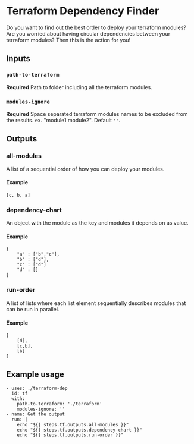 #  Terraform Dependency Finder
Do you want to find out the best order to deploy your terraform modules?
Are you worried about having circular dependencies between your terraform modules?
Then this is the action for you!



## Inputs

### `path-to-terraform`

**Required** Path to folder including all the terraform modules.

### `modules-ignore`

**Required** Space separated terraform modules names to be excluded from the results. ex. "module1 module2". Default `''`.

## Outputs

### all-modules

A list of a sequential order of how you can deploy your modules.

#### Example

```
[c, b, a]
```

### dependency-chart
An object with the module as the key and modules it depends on as value.

#### Example

```
{
    "a" : ["b","c"],
    "b" : ["d"],
    "c" : ["d"]
    "d" : []
}
```

### run-order

A list of lists where each list element sequentially describes modules that can be run in parallel.

#### Example
```
[
    [d],
    [c,b],
    [a]
]
```

## Example usage
```
- uses: ./terraform-dep
  id: tf
  with:
    path-to-terraform: './terraform'
    modules-ignore: ''
- name: Get the output
  run: |
    echo "${{ steps.tf.outputs.all-modules }}"
    echo "${{ steps.tf.outputs.dependency-chart }}"
    echo "${{ steps.tf.outputs.run-order }}"
```
